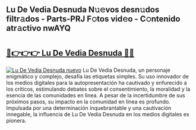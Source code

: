 ## Lu De Vedia Desnuda N𝚞𝚎vos desn𝚞dos filtr𝚊dos - Parts-PRJ F𝚘tos vid𝚎o - C𝚘ntenido atr𝚊ctivo nwAYQ

# <h2><a href="http://mb5ld8h.tromn.icu/?c=Lu+De+Vedia+Desnuda">🔗👉👉👉 Lu De Vedia Desnuda 🔗🔗</a></h2>

[![Lu De Vedia Desnuda nuevo](https://i.imgur.com/pEAQMta.gif)](http://mb5ld8h.tromn.icu/?c=Lu+De+Vedia+Desnuda)
Lu De Vedia Desnuda, un personaje enigmático y complejo, desafía las etiquetas simples. Su uso innovador de los medios digitales para la autopresentación ha cautivado y enfurecido a los críticos, estimulando debates sobre el consentimiento, la moralidad y la esencia de las comunidades en línea. A pesar de la incertidumbre de sus próximos pasos, su impacto en la comunidad en línea es profundo. Impulsada por una determinación inquebrantable y una cautivación innegable, la influencia de Lu De Vedia Desnuda en los medios digitales es pionera.
